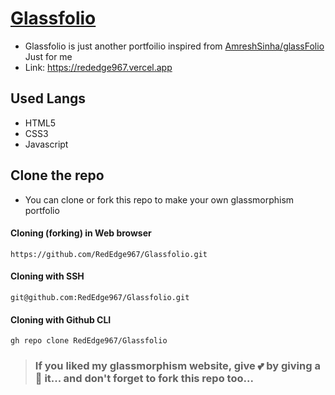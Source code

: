 # [Glassfolio](https://rededge967.vercel.app)
- Glassfolio is just another portfoilio inspired from [AmreshSinha/glassFolio](https://github.com/AmreshSinha/glassFolio) Just for me
- Link: https://rededge967.vercel.app

## Used Langs
- HTML5
- CSS3
- Javascript

## Clone the repo
- You can clone or fork this repo to make your own glassmorphism portfolio
#### Cloning (forking) in Web browser
```
https://github.com/RedEdge967/Glassfolio.git
```
#### Cloning with SSH
```
git@github.com:RedEdge967/Glassfolio.git
```
#### Cloning with Github CLI
```
gh repo clone RedEdge967/Glassfolio
```
> ### If you liked my glassmorphism website, give 💕 by giving a 🌟 it... and don't forget to fork this repo too...
